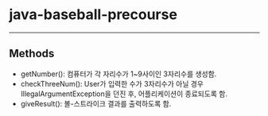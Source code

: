 # java-baseball-precourse
---
## Methods
* getNumber(): 컴퓨터가 각 자리수가 1~9사이인 3자리수를 생성함.
* checkThreeNum(): User가 입력한 수가 3자리수가 아닐 경우 IllegalArgumentException을 던진 후, 어플리케이션이 종료되도록 함.
* giveResult(): 볼-스트라이크 결과를 출력하도록 함.
